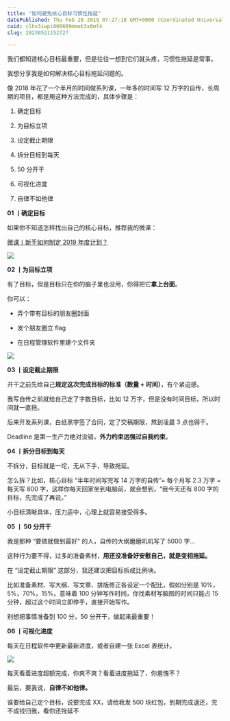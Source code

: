 ```yaml
---
title: "如何避免核心目标习惯性拖延"
datePublished: Thu Feb 28 2019 07:27:18 GMT+0000 (Coordinated Universal Time)
cuid: clhx3iwpi000609mmeb3x0mf4
slug: 20230521152727

---
```


我们都知道核心目标最重要，但是往往一想到它们就头疼，习惯性拖延是常事。

我想分享我是如何解决核心目标拖延问题的。

像 2018 年花了一个半月的时间做系列课，一年多的时间写 12 万字的自传，长周期的项目，都是用这种方法完成的，具体步骤是：

1. 确定目标
    
2. 为目标立项
    
3. 设定截止期限
    
4. 拆分目标到每天
    
5. 50 分开干
    
6. 可视化进度
    
7. 自律不如他律
    

**01 丨确定目标**

如果你不知道怎样找出自己的核心目标，推荐我的微课：

[微课丨新手如何制定 2019 年度计划？](http://mp.weixin.qq.com/s?__biz=MzI3MzU5MDA1OQ==&mid=2247485107&idx=2&sn=7f5095180057c26429444e73343ff69b&chksm=eb21b4f7dc563de10ed6658fd1b1d77d1e98423af5b612fc6fcec03909c8402b4a3cb6a0d5f0&scene=21#wechat_redirect)

![](https://cdn.hashnode.com/res/hashnode/image/upload/v1684653991946/a7027a33-c183-46b7-8015-a574f2771fd4.png)

**02 丨为目标立项**

有了目标，但是目标只在你的脑子里也没用，你得把它**拿上台面**。

你可以：

* 弄个带有目标的朋友圈封面
    
* 发个朋友圈立 flag
    
* 在日程管理软件里建个文件夹
    

![](https://cdn.hashnode.com/res/hashnode/image/upload/v1684653996178/d0e48a77-9776-4f89-8f9c-6fb17df30eed.png)

**03 丨设定截止期限**

开干之前先给自己**规定这次完成目标的标准（数量 + 时间）**，有个紧迫感。

我写自传之前就给自己定了字数目标，比如 12 万字，但是没有时间目标，所以时间就一直拖。

后来开发系列课，白纸黑字签了合同，定了交稿期限，熬到凌晨 3 点也得干。

Deadline 是第一生产力绝对没错，**外力约束远强过自我约束**。

**04 丨拆分目标到每天**

不拆分，目标就是一坨，无从下手，导致拖延。

怎么拆？比如，核心目标 “半年时间写完写 14 万字的自传”= 每个月写 2.3 万字 = 每天写 800 字，这样你每天回家坐到电脑前，就会想到，“我今天还有 800 字的目标，先完成了再说。”

小目标清晰具体，压力适中，心理上就容易接受得多。

**05 丨 50 分开干**

我是那种 “要做就做到最好” 的人，自传的大纲磨磨叽叽写了 5000 字...

这种行为要不得，过多的准备素材，**用还没准备好安慰自己，就是变相拖延。**

在 “设定截止期限” 这部分，我还建议把目标拆成比例块。

比如准备素材、写大纲、写文章、排版修正各设定一个配比，假如分别是 10%，5%，70%，15%，意味着 100 分钟写作时间，你找素材写脑图的时间只能占 15 分钟，超过这个时间立即停手，直接开始写作。

别想把事情准备到 100 分，50 分开干，做起来最重要！

**06 丨可视化进度**

每天在日程软件中更新最新进度，或者自建一张 Excel 表统计。

![](https://cdn.hashnode.com/res/hashnode/image/upload/v1684654005795/b6ec931e-8385-4720-b503-0c1e66183afc.png)

每天看着进度超额完成，你爽不爽？看着进度拖延了，你羞愧不？

最后，要我说，**自律不如他律。**

谁要给自己定个目标，说要完成 XX，请给我发 500 块红包，到期完成退还，完不成钱归我，看你还拖延不